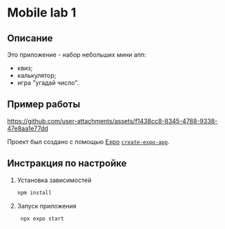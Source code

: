 # Mobile lab 1

## Описание

Это приложение - набор небольших мини апп:

- квиз;
- калькулятор;
- игра "угадай число".

## Пример работы

https://github.com/user-attachments/assets/f1438cc8-8345-4788-9338-47e8aa1e77dd

Проект был создано с помощью [Expo](https://expo.dev) [`create-expo-app`](https://www.npmjs.com/package/create-expo-app).

## Инстракция по настройке

1. Установка зависимостей

   ```bash
   npm install
   ```

2. Запуск приложения

   ```bash
    npx expo start
   ```
